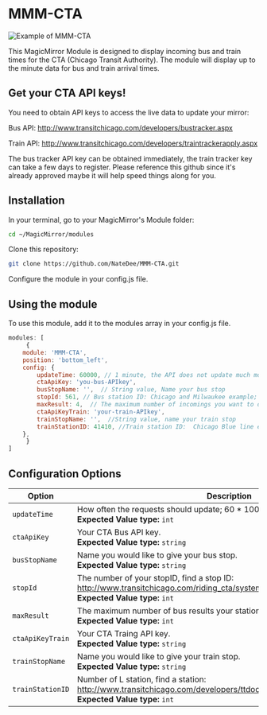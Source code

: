 # MMM-CTA

![Example of MMM-CTA](./example_picture_CTA.png)

This MagicMirror Module is designed to display incoming bus and train times for the CTA (Chicago Transit Authority).  The module will display up to the minute data for bus and train arrival times.

## Get your CTA API keys!

You need to obtain API keys to access the live data to update your mirror:

Bus API:  http://www.transitchicago.com/developers/bustracker.aspx

Train API:  http://www.transitchicago.com/developers/traintrackerapply.aspx

The bus tracker API key can be obtained immediately, the train tracker key can take a few days to register.  Please reference this github since it's already approved maybe it will help speed things along for you.

## Installation

In your terminal, go to your MagicMirror's Module folder:

```bash
cd ~/MagicMirror/modules
```
Clone this repository:
```bash
git clone https://github.com/NateDee/MMM-CTA.git
```
Configure the module in your config.js file.


## Using the module

To use this module, add it to the modules array in your config.js file.

```js
modules: [
     {
	module: 'MMM-CTA',
	position: 'bottom_left',
	config: {
		updateTime: 60000, // 1 minute, the API does not update much more often so going below this is unnecessary
		ctaApiKey: 'you-bus-APIkey',
		busStopName: '',  // String value, Name your bus stop
		stopId: 561, // Bus station ID: Chicago and Milwaukee example; go to http://www.transitchicago.com/riding_cta/systemguide/default.aspx to find your stop ID
		maxResult: 4,  // The maximum number of incomings you want to display for bus stops
		ctaApiKeyTrain: 'your-train-APIkey',
		trainStopName: '',  //String value, name your train stop
		trainStationID: 41410, //Train station ID:  Chicago Blue line example; http://www.transitchicago.com/developers/ttdocs/default.aspx#_Toc296199909
	},
     }
]
```

## Configuration Options

Option|Description
------|-----------
`updateTime`|How often the requests should update; 60 * 1000 = 1 minute.<br/>**Expected Value type:** `int`
`ctaApiKey`|Your CTA Bus API key.<br/>**Expected Value type:** `string`
`busStopName`|Name you would like to give your bus stop.<br/>**Expected Value type:** `string`
`stopId`|The number of your stopID, find a stop ID:<br/>http://www.transitchicago.com/riding_cta/systemguide/default.aspx<br/>**Expected Value type:** `int`
`maxResult`|The maximum number of bus results your station should display.<br/>**Expected Value type:** `int`
`ctaApiKeyTrain`|Your CTA Traing API key.<br/>**Expected Value type:** `string`
`trainStopName`|Name you would like to give your train stop.<br/>**Expected Value type:** `string`
`trainStationID`|Number of L station, find a station:<br/>http://www.transitchicago.com/developers/ttdocs/default.aspx#_Toc296199909<br/>**Expected Value type:** `int`


